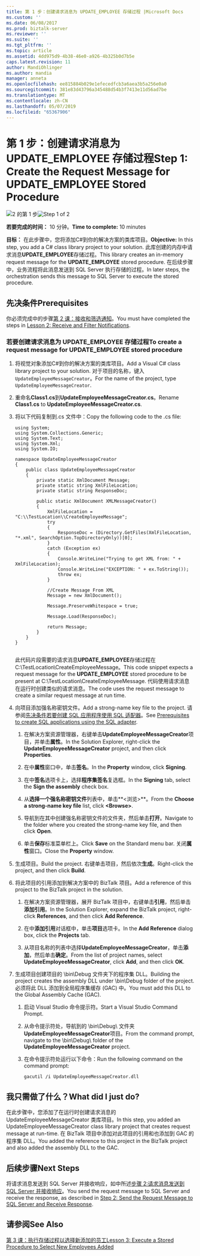 ```yaml
---
title: 第 1 步：创建请求消息为 UPDATE_EMPLOYEE 存储过程 |Microsoft Docs
ms.custom: ''
ms.date: 06/08/2017
ms.prod: biztalk-server
ms.reviewer: ''
ms.suite: ''
ms.tgt_pltfrm: ''
ms.topic: article
ms.assetid: 4dd975d9-4b38-46e0-a926-4b325b0d7b5e
caps.latest.revision: 11
author: MandiOhlinger
ms.author: mandia
manager: anneta
ms.openlocfilehash: ee815884b029e1efecedfcb3a6aea3b5a256e0a0
ms.sourcegitcommit: 381e83d43796a345488d54b3f7413e11d56ad7be
ms.translationtype: MT
ms.contentlocale: zh-CN
ms.lasthandoff: 05/07/2019
ms.locfileid: "65367906"
---
```

# <a name="step-1-create-the-request-message-for-updateemployee-stored-procedure"></a><span data-ttu-id="b7b4d-102">第 1 步：创建请求消息为 UPDATE_EMPLOYEE 存储过程</span><span class="sxs-lookup"><span data-stu-id="b7b4d-102">Step 1: Create the Request Message for UPDATE_EMPLOYEE Stored Procedure</span></span>
<span data-ttu-id="b7b4d-103">![2 的第 1 步](../../adapters-and-accelerators/adapter-sql/media/step-1of2.gif "Step_1of2")</span><span class="sxs-lookup"><span data-stu-id="b7b4d-103">![Step 1 of 2](../../adapters-and-accelerators/adapter-sql/media/step-1of2.gif "Step_1of2")</span></span>  
  
 <span data-ttu-id="b7b4d-104">**若要完成的时间：** 10 分钟。</span><span class="sxs-lookup"><span data-stu-id="b7b4d-104">**Time to complete:** 10 minutes</span></span>  
  
 <span data-ttu-id="b7b4d-105">**目标：** 在此步骤中，您将添加C#到你的解决方案的类库项目。</span><span class="sxs-lookup"><span data-stu-id="b7b4d-105">**Objective:** In this step, you add a C# class library project to your solution.</span></span> <span data-ttu-id="b7b4d-106">此库创建的内存中请求消息**UPDATE_EMPLOYEE**存储过程。</span><span class="sxs-lookup"><span data-stu-id="b7b4d-106">This library creates an in-memory request message for the **UPDATE_EMPLOYEE** stored procedure.</span></span> <span data-ttu-id="b7b4d-107">在后续步骤中，业务流程将此消息发送到 SQL Server 执行存储的过程。</span><span class="sxs-lookup"><span data-stu-id="b7b4d-107">In later steps, the orchestration sends this message to SQL Server to execute the stored procedure.</span></span>  
  
## <a name="prerequisites"></a><span data-ttu-id="b7b4d-108">先决条件</span><span class="sxs-lookup"><span data-stu-id="b7b4d-108">Prerequisites</span></span>  
 <span data-ttu-id="b7b4d-109">你必须完成中的步骤[第 2 课：接收和筛选通知](../../adapters-and-accelerators/adapter-sql/lesson-2-receive-and-filter-notifications.md)。</span><span class="sxs-lookup"><span data-stu-id="b7b4d-109">You must have completed the steps in [Lesson 2: Receive and Filter Notifications](../../adapters-and-accelerators/adapter-sql/lesson-2-receive-and-filter-notifications.md).</span></span>  
  
### <a name="to-create-a-request-message-for-updateemployee-stored-procedure"></a><span data-ttu-id="b7b4d-110">若要创建请求消息为 UPDATE_EMPLOYEE 存储过程</span><span class="sxs-lookup"><span data-stu-id="b7b4d-110">To create a request message for UPDATE_EMPLOYEE stored procedure</span></span>  
  
1.  <span data-ttu-id="b7b4d-111">将视觉对象添加C#到你的解决方案的类库项目。</span><span class="sxs-lookup"><span data-stu-id="b7b4d-111">Add a Visual C# class library project to your solution.</span></span> <span data-ttu-id="b7b4d-112">对于项目的名称，键入`UpdateEmployeeMessageCreator`。</span><span class="sxs-lookup"><span data-stu-id="b7b4d-112">For the name of the project, type `UpdateEmployeeMessageCreator`.</span></span>  
  
2.  <span data-ttu-id="b7b4d-113">重命名**Class1.cs**到**UpdateEmployeeMessageCreator.cs**。</span><span class="sxs-lookup"><span data-stu-id="b7b4d-113">Rename **Class1.cs** to **UpdateEmployeeMessageCreator.cs**.</span></span>  
  
3.  <span data-ttu-id="b7b4d-114">将以下代码复制到.cs 文件中：</span><span class="sxs-lookup"><span data-stu-id="b7b4d-114">Copy the following code to the .cs file:</span></span>  
  
    ```  
    using System;  
    using System.Collections.Generic;  
    using System.Text;  
    using System.Xml;  
    using System.IO;  
  
    namespace UpdateEmployeeMessageCreator  
    {  
        public class UpdateEmployeeMessageCreator  
        {  
            private static XmlDocument Message;  
            private static string XmlFileLocation;  
            private static string ResponseDoc;  
  
            public static XmlDocument XMLMessageCreator()  
            {  
                XmlFileLocation = "C:\\TestLocation\\CreateEmployeeMessage";  
                try  
                {  
                    ResponseDoc = (Directory.GetFiles(XmlFileLocation, "*.xml", SearchOption.TopDirectoryOnly))[0];  
                }  
                catch (Exception ex)  
                {  
                    Console.WriteLine("Trying to get XML from: " + XmlFileLocation);  
                    Console.WriteLine("EXCEPTION: " + ex.ToString());  
                    throw ex;  
                }  
  
                //Create Message From XML  
                Message = new XmlDocument();  
  
                Message.PreserveWhitespace = true;  
  
                Message.Load(ResponseDoc);  
  
                return Message;  
            }  
        }  
    }  
  
    ```  
  
     <span data-ttu-id="b7b4d-115">此代码片段需要的请求消息**UPDATE_EMPLOYEE**存储过程在 C:\TestLocation\CreateEmployeeMessage。</span><span class="sxs-lookup"><span data-stu-id="b7b4d-115">This code snippet expects a request message for the **UPDATE_EMPLOYEE** stored procedure to be present at C:\TestLocation\CreateEmployeeMessage.</span></span> <span data-ttu-id="b7b4d-116">代码使用请求消息在运行时创建类似的请求消息。</span><span class="sxs-lookup"><span data-stu-id="b7b4d-116">The code uses the request message to create a similar request message at run time.</span></span>  
  
4.  <span data-ttu-id="b7b4d-117">向项目添加强名称密钥文件。</span><span class="sxs-lookup"><span data-stu-id="b7b4d-117">Add a strong-name key file to the project.</span></span> <span data-ttu-id="b7b4d-118">请参阅[先决条件若要创建 SQL 应用程序使用 SQL 适配器](../../adapters-and-accelerators/adapter-sql/prerequisites-to-create-sql-applications-using-the-sql-adapter.md)。</span><span class="sxs-lookup"><span data-stu-id="b7b4d-118">See [Prerequisites to create SQL applications using the SQL adapter](../../adapters-and-accelerators/adapter-sql/prerequisites-to-create-sql-applications-using-the-sql-adapter.md).</span></span>  
  
    1.  <span data-ttu-id="b7b4d-119">在解决方案资源管理器，右键单击**UpdateEmployeeMessageCreator**项目，并单击**属性**。</span><span class="sxs-lookup"><span data-stu-id="b7b4d-119">In the Solution Explorer, right-click the **UpdateEmployeeMessageCreator** project, and then click **Properties**.</span></span>  
  
    2.  <span data-ttu-id="b7b4d-120">在中**属性**窗口中，单击**签名**。</span><span class="sxs-lookup"><span data-stu-id="b7b4d-120">In the **Property** window, click **Signing**.</span></span>  
  
    3.  <span data-ttu-id="b7b4d-121">在中**签名**选项卡上，选择**程序集签名**复选框。</span><span class="sxs-lookup"><span data-stu-id="b7b4d-121">In the **Signing** tab, select the **Sign the assembly** check box.</span></span>  
  
    4.  <span data-ttu-id="b7b4d-122">从**选择一个强名称密钥文件**列表中，单击**\<浏览\>**。</span><span class="sxs-lookup"><span data-stu-id="b7b4d-122">From the **Choose a strong-name key file** list, click **\<Browse\>**.</span></span>  
  
    5.  <span data-ttu-id="b7b4d-123">导航到在其中创建强名称密钥文件的文件夹，然后单击**打开**。</span><span class="sxs-lookup"><span data-stu-id="b7b4d-123">Navigate to the folder where you created the strong-name key file, and then click **Open**.</span></span>  
  
    6.  <span data-ttu-id="b7b4d-124">单击**保存**标准菜单栏上。</span><span class="sxs-lookup"><span data-stu-id="b7b4d-124">Click **Save** on the Standard menu bar.</span></span> <span data-ttu-id="b7b4d-125">关闭**属性**窗口。</span><span class="sxs-lookup"><span data-stu-id="b7b4d-125">Close the **Property** window.</span></span>  
  
5.  <span data-ttu-id="b7b4d-126">生成项目。</span><span class="sxs-lookup"><span data-stu-id="b7b4d-126">Build the project.</span></span> <span data-ttu-id="b7b4d-127">右键单击项目，然后依次**生成**。</span><span class="sxs-lookup"><span data-stu-id="b7b4d-127">Right-click the project, and then click **Build**.</span></span>  
  
6.  <span data-ttu-id="b7b4d-128">将此项目的引用添加到解决方案中的 BizTalk 项目。</span><span class="sxs-lookup"><span data-stu-id="b7b4d-128">Add a reference of this project to the BizTalk project in the solution.</span></span>  
  
    1.  <span data-ttu-id="b7b4d-129">在解决方案资源管理器，展开 BizTalk 项目中，右键单击**引用**，然后单击**添加引用**。</span><span class="sxs-lookup"><span data-stu-id="b7b4d-129">In the Solution Explorer, expand the BizTalk project, right-click **References**, and then click **Add Reference**.</span></span>  
  
    2.  <span data-ttu-id="b7b4d-130">在中**添加引用**对话框中，单击**项目**选项卡。</span><span class="sxs-lookup"><span data-stu-id="b7b4d-130">In the **Add Reference** dialog box, click the **Projects** tab.</span></span>  
  
    3.  <span data-ttu-id="b7b4d-131">从项目名称的列表中选择**UpdateEmployeeMessageCreator**，单击**添加**，然后单击**确定**。</span><span class="sxs-lookup"><span data-stu-id="b7b4d-131">From the list of project names, select **UpdateEmployeeMessageCreator**, click **Add**, and then click **OK**.</span></span>  
  
7.  <span data-ttu-id="b7b4d-132">生成项目创建项目的 \bin\Debug 文件夹下的程序集 DLL。</span><span class="sxs-lookup"><span data-stu-id="b7b4d-132">Building the project creates the assembly DLL under \bin\Debug folder of the project.</span></span> <span data-ttu-id="b7b4d-133">必须将此 DLL 添加到全局程序集缓存 (GAC) 中。</span><span class="sxs-lookup"><span data-stu-id="b7b4d-133">You must add this DLL to the Global Assembly Cache (GAC).</span></span>  
  
    1.  <span data-ttu-id="b7b4d-134">启动 Visual Studio 命令提示符。</span><span class="sxs-lookup"><span data-stu-id="b7b4d-134">Start a Visual Studio Command Prompt.</span></span>  
  
    2.  <span data-ttu-id="b7b4d-135">从命令提示符处，导航到的 \bin\Debug\ 文件夹**UpdateEmployeeMessageCreator**项目。</span><span class="sxs-lookup"><span data-stu-id="b7b4d-135">From the command prompt, navigate to the \bin\Debug\ folder of the **UpdateEmployeeMessageCreator** project.</span></span>  
  
    3.  <span data-ttu-id="b7b4d-136">在命令提示符处运行以下命令：</span><span class="sxs-lookup"><span data-stu-id="b7b4d-136">Run the following command on the command prompt:</span></span>  
  
        ```  
        gacutil /i UpdateEmployeeMessageCreator.dll  
        ```  
  
## <a name="what-did-i-just-do"></a><span data-ttu-id="b7b4d-137">我只需做了什么？</span><span class="sxs-lookup"><span data-stu-id="b7b4d-137">What did I just do?</span></span>  
 <span data-ttu-id="b7b4d-138">在此步骤中，您添加了在运行时创建请求消息的 UpdateEmployeeMessageCreator 类库项目。</span><span class="sxs-lookup"><span data-stu-id="b7b4d-138">In this step, you added an UpdateEmployeeMessageCreator class library project that creates request message at run-time.</span></span> <span data-ttu-id="b7b4d-139">在 BizTalk 项目中添加对此项目的引用和也添加到 GAC 的程序集 DLL。</span><span class="sxs-lookup"><span data-stu-id="b7b4d-139">You added the reference to this project in the BizTalk project and also added the assembly DLL to the GAC.</span></span>  
  
## <a name="next-steps"></a><span data-ttu-id="b7b4d-140">后续步骤</span><span class="sxs-lookup"><span data-stu-id="b7b4d-140">Next Steps</span></span>  
 <span data-ttu-id="b7b4d-141">将请求消息发送到 SQL Server 并接收响应，如中所述[步骤 2:请求消息发送到 SQL Server 并接收响应](../../adapters-and-accelerators/adapter-sql/step-2-send-the-request-message-to-sql-server-and-receive-response.md)。</span><span class="sxs-lookup"><span data-stu-id="b7b4d-141">You send the request message to SQL Server and receive the response, as described in [Step 2: Send the Request Message to SQL Server and Receive Response](../../adapters-and-accelerators/adapter-sql/step-2-send-the-request-message-to-sql-server-and-receive-response.md).</span></span>  
  
## <a name="see-also"></a><span data-ttu-id="b7b4d-142">请参阅</span><span class="sxs-lookup"><span data-stu-id="b7b4d-142">See Also</span></span>  
 [<span data-ttu-id="b7b4d-143">第 3 课：执行存储过程以选择新添加的员工</span><span class="sxs-lookup"><span data-stu-id="b7b4d-143">Lesson 3: Execute a Stored Procedure to Select New Employees Added</span></span>](../../adapters-and-accelerators/adapter-sql/lesson-3-execute-a-stored-procedure-to-select-new-employees-added.md)